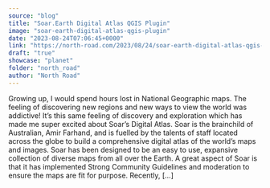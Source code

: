 ```yaml
---
source: "blog"
title: "Soar.Earth Digital Atlas QGIS Plugin"
image: "soar-earth-digital-atlas-qgis-plugin"
date: "2023-08-24T07:06:45+0000"
link: "https://north-road.com/2023/08/24/soar-earth-digital-atlas-qgis-plugin/"
draft: "true"
showcase: "planet"
folder: "north_road"
author: "North Road"
---
```


Growing up, I would spend hours lost in National Geographic maps. The feeling of discovering new regions and new ways to view the world was addictive! It&#8217;s this same feeling of discovery and exploration which has made me super excited about Soar’s Digital Atlas. Soar is the brainchild of Australian, Amir Farhand, and is fuelled by the talents of staff located across the globe to build a comprehensive digital atlas of the world’s maps and images. Soar has been designed to be an easy to use, expansive collection of diverse maps from all over the Earth. A great aspect of Soar is that it has implemented Strong Community Guidelines and moderation to ensure the maps are fit for purpose. Recently, [&#8230;]
